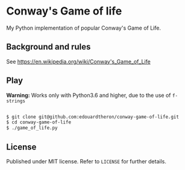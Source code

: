 # Conway's Game of life
My Python implementation of popular Conway's Game of Life.

## Background and rules

See https://en.wikipedia.org/wiki/Conway's_Game_of_Life

## Play

**Warning:** Works only with Python3.6 and higher, due to the use of `f-strings`

```bash

$ git clone git@github.com:edouardtheron/conway-game-of-life.git
$ cd conway-game-of-life
$ ./game_of_life.py

```

## License

Published under MIT license. Refer to `LICENSE` for further details.
